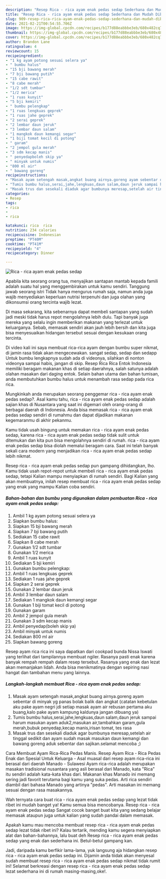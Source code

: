 ```yaml
---
description: "Resep Rica - rica ayam enak pedas sedap Sederhana dan Mudah Dibuat"
title: "Resep Rica - rica ayam enak pedas sedap Sederhana dan Mudah Dibuat"
slug: 909-resep-rica-rica-ayam-enak-pedas-sedap-sederhana-dan-mudah-dibuat
date: 2021-02-21T00:54:55.706Z
image: https://img-global.cpcdn.com/recipes/b177d88eabbbe3eb/680x482cq70/rica-rica-ayam-enak-pedas-sedap-foto-resep-utama.jpg
thumbnail: https://img-global.cpcdn.com/recipes/b177d88eabbbe3eb/680x482cq70/rica-rica-ayam-enak-pedas-sedap-foto-resep-utama.jpg
cover: https://img-global.cpcdn.com/recipes/b177d88eabbbe3eb/680x482cq70/rica-rica-ayam-enak-pedas-sedap-foto-resep-utama.jpg
author: Brandon Lane
ratingvalue: 4
reviewcount: 15
recipeingredient:
- "1 kg ayam potong sesuai selera ya"
- " bumbu halus"
- "15 bji bawang merah"
- "7 bji bawang putih"
- "15 cabe rawit"
- "8 cabe merah"
- "1/2 sdt tumbar"
- "1/2 merica"
- "1 ruas kunyit"
- "5 bji kemiri"
- " bumbu pelengkap"
- "1 ruas lengkuas geprek"
- "1 ruas jahe geprek"
- "2 serai geprek"
- "2 lembar daun jeruk"
- "3 lembar daun salam"
- "1 mangkok daun kemangi segar"
- "1 biji tomat kecil di potong"
- " garam"
- "2 jempol gula merah"
- "3 sdm kecap manis"
- " penyedapboleh skip ya"
- " minyak untuk numis"
- "800 ml air"
- " bawang goreng"
recipeinstructions:
- "Masak ayam setengah masak,angkat buang airnya.goreng ayam sebentar di minyak yg panas bolak balik dan angkat (catatan kebetulan aku pake ayam negri jdi setiap masak ayam air rebusan pertama aku buang,kalo pake ayam kampung kaldunya jangan dibuang ya)"
- "Tumis bumbu halus,serai,jahe,lengkuas,daun salam,daun jeruk sampai harum masukan ayam aduk2,masukan air,tambahkan garam,gula merah,bubuk penyedap,kecap manis,irisan tomat, tes rasa"
- "Masak trus dan sesekali diaduk agar bumbunya meresap,setelah air tinggal sedikit dan ayam sudah masak masukan daun kemangi dan bawang goreng aduk sebentar dan sajikan.selamat mencoba ;)"
categories:
- Resep
tags:
- rica
- 
- rica

katakunci: rica  rica 
nutrition: 234 calories
recipecuisine: Indonesian
preptime: "PT40M"
cooktime: "PT41M"
recipeyield: "4"
recipecategory: Dinner

---
```



![Rica - rica ayam enak pedas sedap](https://img-global.cpcdn.com/recipes/b177d88eabbbe3eb/680x482cq70/rica-rica-ayam-enak-pedas-sedap-foto-resep-utama.jpg)

Apabila kita seorang orang tua, menyajikan santapan mantab kepada famili adalah suatu hal yang menggembirakan untuk kamu sendiri. Tanggung jawab seorang istri Tidak hanya mengurus rumah saja, namun anda juga wajib menyediakan keperluan nutrisi terpenuhi dan juga olahan yang dikonsumsi orang tercinta wajib lezat.

Di masa  sekarang, kita sebenarnya dapat membeli santapan yang sudah jadi meski tidak harus repot mengolahnya lebih dulu. Tapi banyak juga mereka yang selalu ingin memberikan makanan yang terlezat untuk keluarganya. Sebab, memasak sendiri akan jauh lebih bersih dan kita juga bisa menyesuaikan hidangan tersebut sesuai dengan kesukaan orang tercinta. 

Di video kali ini saya membuat rica-rica ayam dengan bumbu super nikmat, di jamin rasa tidak akan mengecewakan. sangat sedap, sedap dan sedapp Untuk bumbu lengkapnya sudah ada di videonya, silahkan di nonton videonya sampai habis, jangan di skip. Resep Rica Rica Entok Indonesia memiliki beragam makanan khas di setiap daerahnya, salah satunya adalah olahan masakan dari daging entok. Selain bahan utama dan bahan tumisan, anda membutuhkan bumbu halus untuk menambah rasa sedap pada rica rica.

Mungkinkah anda merupakan seorang penggemar rica - rica ayam enak pedas sedap?. Asal kamu tahu, rica - rica ayam enak pedas sedap adalah sajian khas di Nusantara yang saat ini digemari oleh orang-orang di berbagai daerah di Indonesia. Anda bisa memasak rica - rica ayam enak pedas sedap sendiri di rumahmu dan dapat dijadikan makanan kegemaranmu di akhir pekanmu.

Kamu tidak usah bingung untuk memakan rica - rica ayam enak pedas sedap, karena rica - rica ayam enak pedas sedap tidak sulit untuk ditemukan dan kita pun bisa mengolahnya sendiri di rumah. rica - rica ayam enak pedas sedap bisa diolah memalui beragam cara. Saat ini telah banyak sekali cara modern yang menjadikan rica - rica ayam enak pedas sedap lebih nikmat.

Resep rica - rica ayam enak pedas sedap pun gampang dihidangkan, lho. Kamu tidak usah repot-repot untuk membeli rica - rica ayam enak pedas sedap, tetapi Kalian mampu menyiapkan di rumah sendiri. Bagi Kalian yang akan membuatnya, inilah resep membuat rica - rica ayam enak pedas sedap yang enak yang mampu Kalian coba sendiri.

<!--inarticleads1-->

##### Bahan-bahan dan bumbu yang digunakan dalam pembuatan Rica - rica ayam enak pedas sedap:

1. Ambil 1 kg ayam potong sesuai selera ya
1. Siapkan  bumbu halus:
1. Siapkan 15 bji bawang merah
1. Siapkan 7 bji bawang putih
1. Sediakan 15 cabe rawit
1. Siapkan 8 cabe merah
1. Gunakan 1/2 sdt tumbar
1. Gunakan 1/2 merica
1. Ambil 1 ruas kunyit
1. Sediakan 5 bji kemiri
1. Gunakan  bumbu pelengkap:
1. Ambil 1 ruas lengkuas geprek
1. Sediakan 1 ruas jahe geprek
1. Siapkan 2 serai geprek
1. Gunakan 2 lembar daun jeruk
1. Ambil 3 lembar daun salam
1. Sediakan 1 mangkok daun kemangi segar
1. Gunakan 1 biji tomat kecil di potong
1. Gunakan  garam
1. Ambil 2 jempol gula merah
1. Gunakan 3 sdm kecap manis
1. Ambil  penyedap(boleh skip ya)
1. Ambil  minyak untuk numis
1. Sediakan 800 ml air
1. Siapkan  bawang goreng


Resep ayam rica rica ini saya dapatkan dari cookpad bunda Nissa Iswati yang terlihat dari tampilannya membuat ngiler. Rasanya pasti enak karena banyak rempah rempah dalam resep tersebut. Rasanya yang enak dan lezat akan memanjakan lidah. Anda bisa menikmatinya dengan sepiring nasi hangat dan tambahan menu yang lainnya. 

<!--inarticleads2-->

##### Langkah-langkah membuat Rica - rica ayam enak pedas sedap:

1. Masak ayam setengah masak,angkat buang airnya.goreng ayam sebentar di minyak yg panas bolak balik dan angkat (catatan kebetulan aku pake ayam negri jdi setiap masak ayam air rebusan pertama aku buang,kalo pake ayam kampung kaldunya jangan dibuang ya)
1. Tumis bumbu halus,serai,jahe,lengkuas,daun salam,daun jeruk sampai harum masukan ayam aduk2,masukan air,tambahkan garam,gula merah,bubuk penyedap,kecap manis,irisan tomat, tes rasa
1. Masak trus dan sesekali diaduk agar bumbunya meresap,setelah air tinggal sedikit dan ayam sudah masak masukan daun kemangi dan bawang goreng aduk sebentar dan sajikan.selamat mencoba ;)


Cara Membuat Ayam Rica-Rica Pedas Manis. Resep Ayam Rica - Rica Pedas Enak dan Spesial Untuk Keluarga - Asal muasal dari resep ayam rica-rica ini berasal dari daerah Manado - Sulawesi Ayam rica-rica adalah merupakan masakan tradisional nusantara yang asli berasal dari Manado, kata &#34;Rica&#34; itu sendiri adalah kata-kata khas dari. Makanan khas Manado ini memang sering jadi favorit terutama bagi kamu yang suka pedas. Arti rica sendiri diambil dari bahasa Manado yang artinya &#34;pedas&#34;. Arti masakan ini memang sesuai dengan rasa masakannya. 

Wah ternyata cara buat rica - rica ayam enak pedas sedap yang lezat tidak ribet ini mudah banget ya! Kamu semua bisa mencobanya. Resep rica - rica ayam enak pedas sedap Sangat cocok banget buat kita yang sedang belajar memasak ataupun juga untuk kalian yang sudah pandai dalam memasak.

Apakah kamu mau mencoba membuat resep rica - rica ayam enak pedas sedap lezat tidak ribet ini? Kalau tertarik, mending kamu segera menyiapkan alat dan bahan-bahannya, lalu buat deh Resep rica - rica ayam enak pedas sedap yang enak dan sederhana ini. Betul-betul gampang kan. 

Jadi, daripada kamu berfikir lama-lama, yuk langsung aja hidangkan resep rica - rica ayam enak pedas sedap ini. Dijamin anda tiidak akan menyesal sudah membuat resep rica - rica ayam enak pedas sedap nikmat tidak rumit ini! Selamat berkreasi dengan resep rica - rica ayam enak pedas sedap lezat sederhana ini di rumah masing-masing,oke!.

